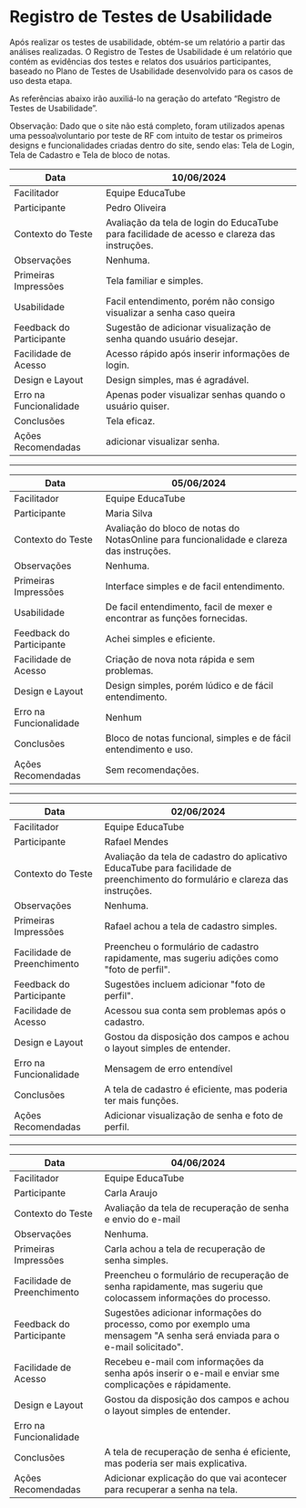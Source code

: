 # Registro de Testes de Usabilidade

Após realizar os testes de usabilidade, obtém-se um relatório a partir das análises realizadas. O Registro de Testes de Usabilidade é um relatório que contém as evidências dos testes e relatos dos usuários participantes, baseado no Plano de Testes de Usabilidade desenvolvido para os casos de uso desta etapa.

As referências abaixo irão auxiliá-lo na geração do artefato “Registro de Testes de Usabilidade”.

Observação: Dado que o site não está completo, foram utilizados apenas uma pessoa\voluntario por teste de RF com intuito de testar os primeiros designs e funcionalidades criadas dentro do site, sendo elas: Tela de Login, Tela de Cadastro e Tela de bloco de notas.

| Data       | 10/06/2024           |
|------------|----------------------|
| Facilitador| Equipe EducaTube    |
| Participante | Pedro Oliveira     |
| Contexto do Teste | Avaliação da tela de login do EducaTube para facilidade de acesso e clareza das instruções. |
| Observações | Nenhuma. |
| Primeiras Impressões | Tela familiar e simples. |
| Usabilidade | Facil entendimento, porém não consigo visualizar a senha caso queira |
| Feedback do Participante | Sugestão de adicionar visualização de senha quando usuário desejar. |
| Facilidade de Acesso | Acesso rápido após inserir informações de login. |
| Design e Layout | Design simples, mas é agradável. |
| Erro na Funcionalidade | Apenas poder visualizar senhas quando o usuário quiser. |
| Conclusões | Tela eficaz. |
| Ações Recomendadas | adicionar visualizar senha. |

---

| Data       | 05/06/2024           |
|------------|----------------------|
| Facilitador| Equipe EducaTube   |
| Participante | Maria Silva        |
| Contexto do Teste | Avaliação do bloco de notas do NotasOnline para funcionalidade e clareza das instruções. |
| Observações | Nenhuma. |
| Primeiras Impressões | Interface simples e de facil entendimento.|
| Usabilidade | De facil entendimento, facil de mexer e encontrar as funções fornecidas. |
| Feedback do Participante | Achei simples e eficiente. |
| Facilidade de Acesso | Criação de nova nota rápida e sem problemas. |
| Design e Layout | Design simples, porém lúdico e de fácil entendimento. |
| Erro na Funcionalidade | Nenhum |
| Conclusões | Bloco de notas funcional, simples e de fácil entendimento e uso. |
| Ações Recomendadas | Sem recomendações. |

---                                                                                     

| Data                     | 02/06/2024                                                                                         |
|--------------------------|----------------------------------------------------------------------------------------------------|
| Facilitador              | Equipe EducaTube                                                                                   |
| Participante             | Rafael Mendes                                                                                      |
| Contexto do Teste        | Avaliação da tela de cadastro do aplicativo EducaTube para facilidade de preenchimento do formulário e clareza das instruções. |
| Observações              | Nenhuma.                                                                                           |
| Primeiras Impressões     | Rafael achou a tela de cadastro simples.                     |
| Facilidade de Preenchimento | Preencheu o formulário de cadastro rapidamente, mas sugeriu adições como "foto de perfil". |
| Feedback do Participante | Sugestões incluem adicionar "foto de perfil".    |
| Facilidade de Acesso     | Acessou sua conta sem problemas após o cadastro.                                                    |
| Design e Layout          | Gostou da disposição dos campos e achou o layout simples de entender.                                  |
| Erro na Funcionalidade | Mensagem de erro entendível |
| Conclusões               | A tela de cadastro é eficiente, mas poderia ter mais funções. |
| Ações Recomendadas      | Adicionar visualização de senha e foto de perfil.                                                 |

---                                                                                     

| Data                     | 04/06/2024                                                                                         |
|--------------------------|----------------------------------------------------------------------------------------------------|
| Facilitador              | Equipe EducaTube                                                                                   |
| Participante             | Carla Araujo                                                                                      |
| Contexto do Teste        | Avaliação da tela de recuperação de senha e envio do e-mail |
| Observações              | Nenhuma.                                                                                           |
| Primeiras Impressões     | Carla achou a tela de recuperação de senha simples.                     |
| Facilidade de Preenchimento | Preencheu o formulário de recuperação de senha rapidamente, mas sugeriu que colocassem informações do processo. |
| Feedback do Participante | Sugestões adicionar informações do processo, como por exemplo uma mensagem "A senha será enviada para o e-mail solicitado".   |
| Facilidade de Acesso     | Recebeu e-mail com informações da senha após inserir o e-mail e enviar sme complicações e rápidamente.   |
| Design e Layout          | Gostou da disposição dos campos e achou o layout simples de entender.                                  |
| Erro na Funcionalidade | |
| Conclusões               | A tela de recuperação de senha é eficiente, mas poderia ser mais explicativa. |
| Ações Recomendadas      | Adicionar explicação do que vai acontecer para recuperar a senha na tela. |


